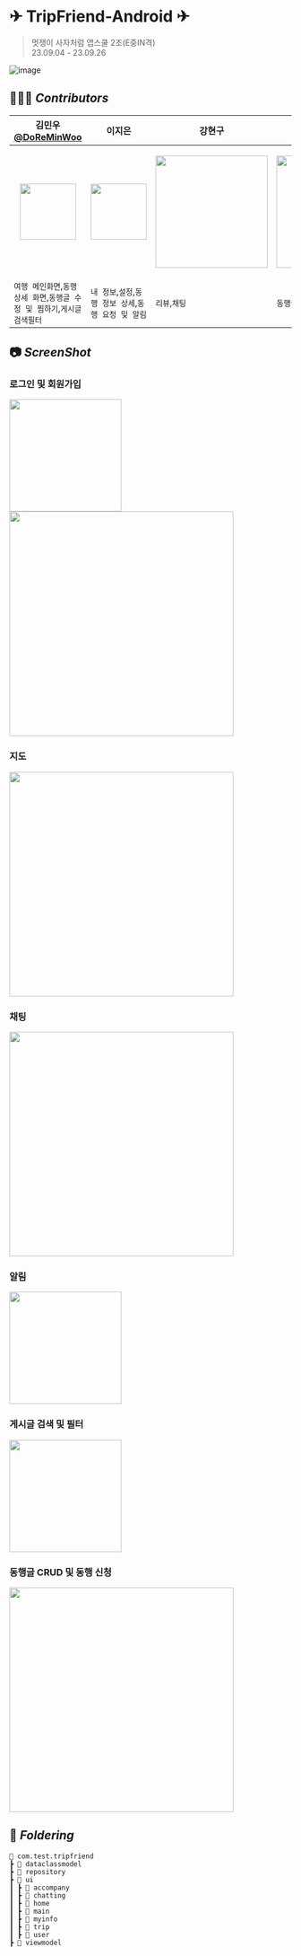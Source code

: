 # ✈ TripFriend-Android ✈ 
> 멋쟁이 사자처럼 앱스쿨 2조(E중IN격) <br>
23.09.04 - 23.09.26

![image](https://github.com/DoReMinWoo/TripFriend/assets/86788873/be1e38d1-90eb-4bb1-a1cc-a78572982b20)

## 🙋🏻‍♂️ *****Contributors*****
| 김민우 <br> [@DoReMinWoo](https://github.com/DoReMinWoo) | 이지은 | 강현구 | 유동호 | 장용진 |
|---|---|---|---|---|
|<p align="center"><img width="100" src="https://github.com/DoReMinWoo/TripFriend/assets/86788873/54d6f353-1b03-4724-b3db-7dce03b6401e"/></p>|<p align="center"><img width="100" src="https://github.com/DoReMinWoo/TripFriend/assets/86788873/84ace252-8dcb-4d65-a61e-91d9041602a9"/></p>|<p align="center"><img width="200" src="https://github.com/DoReMinWoo/TripFriend/assets/86788873/557454a2-3edd-41f4-b8e7-895be8351948"/></p>|<p align="center"><img width="200" src="https://github.com/DoReMinWoo/TripFriend/assets/86788873/9930b817-f568-4ece-9244-8049e3daadc3"/></p>|<p align="center"><img width="200" src="https://github.com/DoReMinWoo/TripFriend/assets/86788873/aa94ae2f-bd7d-4db8-8dda-2634445789f6"/></p>|
|`여행 메인화면`,`동행 상세 화면`,`동행글 수정 및 찜하기`,`게시글 검색필터`|`내 정보`,`설정`,`동행 정보 상세`,`동행 요청 및 알림`|`리뷰`,`채팅`|`동행글 등록`,`지도`,`검색`|`회원가입`,`로그인`

## 📷 *****ScreenShot*****
### 로그인 및 회원가입
<img width="200" src="https://github.com/DoReMinWoo/TripFriend/assets/86788873/78e61618-3850-4b05-a8b1-0b5235916f68"/>
<img width="400" src="https://github.com/DoReMinWoo/TripFriend/assets/86788873/fe5282ff-ddf2-41a6-9a8d-d237d9d98eb7"/>

### 지도
<img width="400" src="https://github.com/DoReMinWoo/TripFriend/assets/86788873/ea65efd3-8793-4100-88cf-7178cdacf834"/>

### 채팅
<img width="400" src="https://github.com/DoReMinWoo/TripFriend/assets/86788873/c52ebc76-abae-4c57-9e5e-1412b2772811"/>

### 알림
<img width="200" src="https://github.com/DoReMinWoo/TripFriend/assets/86788873/b0417cb0-cd91-41a7-be44-d56e602d03e3"/>

### 게시글 검색 및 필터
<img width="200" src="https://github.com/DoReMinWoo/TripFriend/assets/86788873/16107a09-d17e-4972-a5e9-93c02f4f40fa"/>

### 동행글 CRUD 및 동행 신청
<img width="400" src="https://github.com/DoReMinWoo/TripFriend/assets/86788873/0255f481-8843-4b68-9956-42f3f45a7fb6"/>

## 📁 *****Foldering*****
```
📂 com.test.tripfriend
┣ 📂 dataclassmodel
┣ 📂 repository
┣ 📂 ui
┃ ┣ 📂 accompany
┃ ┣ 📂 chatting
┃ ┣ 📂 home
┃ ┣ 📂 main
┃ ┣ 📂 myinfo
┃ ┣ 📂 trip
┃ ┣ 📂 user
┣ 📂 viewmodel
```
